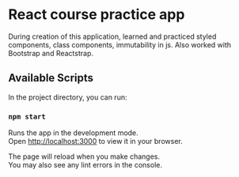 # React course practice app

During creation of this application, learned and practiced styled components, class components, immutability in js.
Also worked with Bootstrap and Reactstrap.

## Available Scripts

In the project directory, you can run:

### `npm start`

Runs the app in the development mode.\
Open [http://localhost:3000](http://localhost:3000) to view it in your browser.

The page will reload when you make changes.\
You may also see any lint errors in the console.
